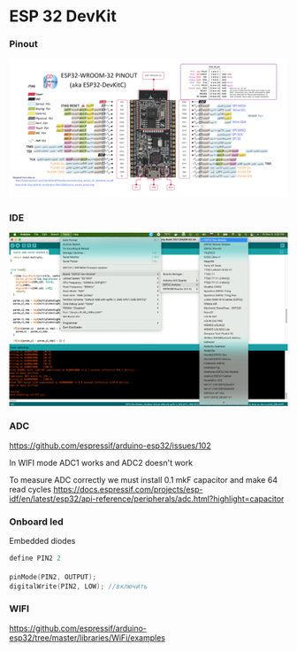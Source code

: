 # ESP 32 DevKit

### Pinout
![](./pinout.png)

### IDE
![](./ide.png)
### ADC
https://github.com/espressif/arduino-esp32/issues/102

In WIFI mode ADC1 works and ADC2 doesn't work 

To measure ADC correctly we must install 0.1 mkF capacitor and make 64 read cycles
https://docs.espressif.com/projects/esp-idf/en/latest/esp32/api-reference/peripherals/adc.html?highlight=capacitor

### Onboard led
Embedded diodes
```cpp
define PIN2 2

pinMode(PIN2, OUTPUT);
digitalWrite(PIN2, LOW); //включить
```

### WIFI
https://github.com/espressif/arduino-esp32/tree/master/libraries/WiFi/examples
